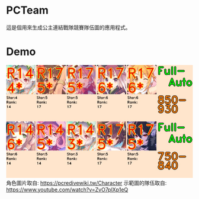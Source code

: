 # PCTeam

這是個用來生成公主連結戰隊競賽隊伍圖的應用程式。

# Demo
![Alt text](/demo/demo.jpg)
角色圖片取自: https://pcredivewiki.tw/Character
示範圖的隊伍取自: https://www.youtube.com/watch?v=ZvO7plXp1eQ